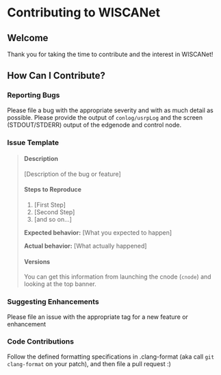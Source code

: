 # Contributing to WISCANet

## Welcome
Thank you for taking the time to contribute and the interest in WISCANet!

## How Can I Contribute?

### Reporting Bugs
Please file a bug with the appropriate severity and with as much detail as possible.
Please provide the output of `conlog/usrpLog` and the screen (STDOUT/STDERR) output of the edgenode and control node.

### Issue Template

> #### Description
>
>[Description of the bug or feature]
>
>#### Steps to Reproduce
>
>1. [First Step]
>2. [Second Step]
>3. [and so on...]
>
>**Expected behavior:** [What you expected to happen]
>
>**Actual behavior:** [What actually happened]
>
>#### Versions
>
>You can get this information from launching the cnode (`cnode`) and looking at the top banner.
>

### Suggesting Enhancements
Please file an issue with the appropriate tag for a new feature or enhancement

### Code Contributions
Follow the defined formatting specifications in .clang-format (aka call `git clang-format` on your patch), and then file a pull request :)
